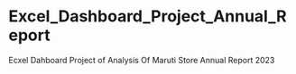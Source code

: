 # Excel_Dashboard_Project_Annual_Report
Ecxel Dahboard Project of Analysis Of Maruti Store Annual Report 2023
